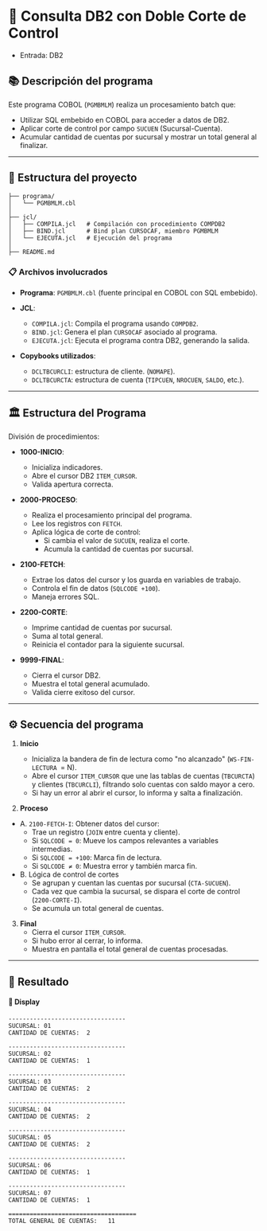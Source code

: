 # 🧾 Consulta DB2 con Doble Corte de Control
  - Entrada: DB2
## 📚 Descripción del programa

Este programa COBOL (`PGMBMLM`) realiza un procesamiento batch que:
  - Utilizar SQL embebido en COBOL para acceder a datos de DB2.
  - Aplicar corte de control por campo `SUCUEN` (Sucursal-Cuenta).
  - Acumular cantidad de cuentas por sucursal y mostrar un total general al finalizar.


--- 

## 🚀 Estructura del proyecto
```
├── programa/
│   └── PGMBMLM.cbl
│
├── jcl/
│   ├── COMPILA.jcl   # Compilación con procedimiento COMPDB2
│   ├── BIND.jcl      # Bind plan CURSOCAF, miembro PGMBMLM
│   └── EJECUTA.jcl   # Ejecución del programa
│
├── README.md
```

### 📋 Archivos involucrados

- **Programa**: `PGMBMLM.cbl` (fuente principal en COBOL con SQL embebido).
- **JCL**:
  - `COMPILA.jcl`: Compila el programa usando `COMPDB2`.
  - `BIND.jcl`: Genera el plan `CURSOCAF` asociado al programa.
  - `EJECUTA.jcl`: Ejecuta el programa contra DB2, generando la salida.

- **Copybooks utilizados**:
  - `DCLTBCURCLI`: estructura de cliente. (`NOMAPE`). 
  - `DCLTBCURCTA`: estructura de cuenta (`TIPCUEN`, `NROCUEN`, `SALDO`, etc.).


---

## 🏛️ Estructura del Programa  
División de procedimientos:

- **1000-INICIO**:  
  - Inicializa indicadores.
  - Abre el cursor DB2 `ITEM_CURSOR`.
  - Valida apertura correcta.

- **2000-PROCESO**:  
  - Realiza el procesamiento principal del programa.
  - Lee los registros con `FETCH`.
  - Aplica lógica de corte de control:
    - Si cambia el valor de `SUCUEN`, realiza el corte.
    - Acumula la cantidad de cuentas por sucursal.

- **2100-FETCH**:  
  - Extrae los datos del cursor y los guarda en variables de trabajo.
  - Controla el fin de datos (`SQLCODE +100`).
  - Maneja errores SQL.

- **2200-CORTE**:  
  - Imprime cantidad de cuentas por sucursal.
  - Suma al total general.
  - Reinicia el contador para la siguiente sucursal.

- **9999-FINAL**:  
  - Cierra el cursor DB2.
  - Muestra el total general acumulado.
  - Valida cierre exitoso del cursor.

---

## ⚙️ Secuencia del programa

1. **Inicio**
    - Inicializa la bandera de fin de lectura como "no alcanzado" (`WS-FIN-LECTURA `= N).
    - Abre el cursor `ITEM_CURSOR` que une las tablas de cuentas (`TBCURCTA`) y clientes (`TBCURCLI`), filtrando solo cuentas con saldo mayor a cero.
    - Si hay un error al abrir el cursor, lo informa y salta a finalización.

2. **Proceso**
  - A. `2100-FETCH-I`: Obtener datos del cursor:
    - Trae un registro (`JOIN` entre cuenta y cliente).
    - Si `SQLCODE = 0`: Mueve los campos relevantes a variables intermedias.
    - Si `SQLCODE = +100`: Marca fin de lectura.
    - Si `SQLCODE ≠ 0`: Muestra error y también marca fin.
  - B. Lógica de control de cortes  
    - Se agrupan y cuentan las cuentas por sucursal (`CTA-SUCUEN`).
    - Cada vez que cambia la sucursal, se dispara el corte de control (`2200-CORTE-I`).
    - Se acumula un total general de cuentas.

3. **Final**
    - Cierra el cursor `ITEM_CURSOR`.
    - Si hubo error al cerrar, lo informa.
    - Muestra en pantalla el total general de cuentas procesadas.
---

## 🎯 Resultado

#### 💬 Display 
```texto
---------------------------------             
SUCURSAL: 01                                  
CANTIDAD DE CUENTAS:  2                       
                                              
---------------------------------             
SUCURSAL: 02                                  
CANTIDAD DE CUENTAS:  1                       
                                              
---------------------------------             
SUCURSAL: 03                                  
CANTIDAD DE CUENTAS:  2                       
                                              
---------------------------------             
SUCURSAL: 04                                  
CANTIDAD DE CUENTAS:  2                       
                                              
---------------------------------             
SUCURSAL: 05                                  
CANTIDAD DE CUENTAS:  2                       
                                              
---------------------------------             
SUCURSAL: 06                                  
CANTIDAD DE CUENTAS:  1                       
                                              
---------------------------------             
SUCURSAL: 07                                  
CANTIDAD DE CUENTAS:  1                       
                                              
====================================          
TOTAL GENERAL DE CUENTAS:   11                
```


